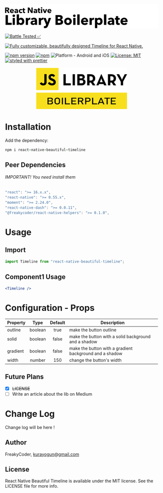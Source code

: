 <img alt="React Native Beautiful Timeline" src="assets/logo.png" width="1050"/>

[![Battle Tested ✅](https://img.shields.io/badge/-Battle--Tested%20%E2%9C%85-03666e?style=for-the-badge)](https://github.com/WrathChaos/react-native-beautiful-timeline)

[![Fully customizable, beautifully designed Timeline for React Native.](https://img.shields.io/badge/-Fully%20customizable%2C%20beautifully%20designed%20Timeline%20for%20React%20Native.-lightgrey?style=for-the-badge)](https://github.com/WrathChaos/react-native-beautiful-timeline)

[![npm version](https://img.shields.io/npm/v/react-native-beautiful-timeline.svg?style=for-the-badge)](https://www.npmjs.com/package/react-native-beautiful-timeline)
[![npm](https://img.shields.io/npm/dt/react-native-beautiful-timeline.svg?style=for-the-badge)](https://www.npmjs.com/package/react-native-beautiful-timeline)
![Platform - Android and iOS](https://img.shields.io/badge/platform-Android%20%7C%20iOS-blue.svg?style=for-the-badge)
[![License: MIT](https://img.shields.io/badge/License-MIT-green.svg?style=for-the-badge)](https://opensource.org/licenses/MIT)
[![styled with prettier](https://img.shields.io/badge/styled_with-prettier-ff69b4.svg?style=for-the-badge)](https://github.com/prettier/prettier)

<p align="center">
  <img alt="React Native Beautiful Timeline"
        src="assets/Screenshots/JSLibraryBoilerplate.png" />
</p>

# Installation

Add the dependency:

```ruby
npm i react-native-beautiful-timeline
```

## Peer Dependencies

###### IMPORTANT! You need install them

```js
"react": ">= 16.x.x",
"react-native": ">= 0.55.x",
"moment": ">= 2.24.0",
"react-native-dash": ">= 0.0.11",
"@freakycoder/react-native-helpers": ">= 0.1.0",
```

# Usage

## Import

```js
import Timeline from "react-native-beautiful-timeline";
```

## Component1 Usage

```jsx
<Timeline />
```

# Configuration - Props

| Property |  Type   | Default | Description                                             |
| -------- | :-----: | :-----: | ------------------------------------------------------- |
| outline  | boolean |  true   | make the button outline                                 |
| solid    | boolean |  false  | make the button with a solid background and a shadow    |
| gradient | boolean |  false  | make the button with a gradient background and a shadow |
| width    | number  |   150   | change the button's width                               |

## Future Plans

- [x] ~~LICENSE~~
- [ ] Write an article about the lib on Medium

# Change Log

Change log will be here !

## Author

FreakyCoder, kurayogun@gmail.com

## License

React Native Beautiful Timeline is available under the MIT license. See the LICENSE file for more info.
